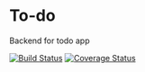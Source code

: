 # To-do
Backend for todo app

[![Build Status](https://travis-ci.com/nraufu/To-do.svg?branch=develop)](https://travis-ci.com/nraufu/To-do)
[![Coverage Status](https://coveralls.io/repos/github/nraufu/To-do/badge.svg?branch=develop)](https://coveralls.io/github/nraufu/To-do?branch=develop)
